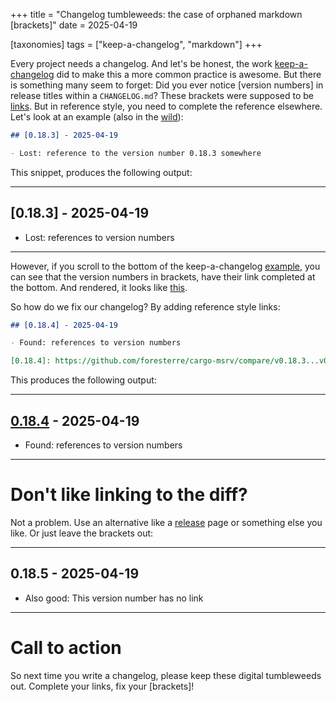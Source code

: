 +++
title = "Changelog tumbleweeds: the case of orphaned markdown [brackets]"
date = 2025-04-19

[taxonomies]
tags = ["keep-a-changelog", "markdown"]
+++

Every project needs a changelog. And let's be honest, the work [keep-a-changelog](https://keepachangelog.com/en/1.1.0/) did to make this a more common practice is awesome. But there is something many seem to forget: Did you ever notice [version numbers] in release titles within a `CHANGELOG.md`? These brackets were supposed to be [links](https://www.markdownguide.org/basic-syntax/#reference-style-links). But in reference style, you need to complete the reference elsewhere. Let's look at an example (also in the [wild](https://github.com/mullvad/mullvadvpn-app/blob/6d7b4ba7bdc497093dbd5861a8a6a4842574e6f7/CHANGELOG.md)):

```markdown
## [0.18.3] - 2025-04-19

- Lost: reference to the version number 0.18.3 somewhere
```

This snippet, produces the following output:

---

## [0.18.3] - 2025-04-19

- Lost: references to version numbers

---

However, if you scroll to the bottom of the keep-a-changelog [example](https://raw.githubusercontent.com/olivierlacan/keep-a-changelog/refs/heads/main/CHANGELOG.md), you can see that the version numbers in brackets, have their link completed at the bottom. And rendered, it looks like [this](https://github.com/olivierlacan/keep-a-changelog/blob/main/CHANGELOG.md).

So how do we fix our changelog? By adding reference style links:

```markdown
## [0.18.4] - 2025-04-19

- Found: references to version numbers

[0.18.4]: https://github.com/foresterre/cargo-msrv/compare/v0.18.3...v0.18.4
```

This produces the following output:

---

## [0.18.4] - 2025-04-19

- Found: references to version numbers

[0.18.4]: https://github.com/foresterre/cargo-msrv/compare/v0.18.3...v0.18.4

---

# Don't like linking to the diff?

Not a problem. Use an alternative like a [release](https://github.com/foresterre/cargo-msrv/releases/tag/v0.18.4) page or something else you like. Or just leave the brackets out:

---

## 0.18.5 - 2025-04-19

- Also good: This version number has no link

---


# Call to action

So next time you write a changelog, please keep these digital tumbleweeds out. Complete your links, fix your [brackets]!